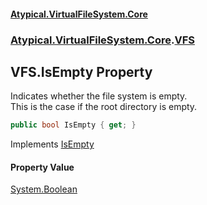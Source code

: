 #### [Atypical.VirtualFileSystem.Core](Atypical.VirtualFileSystem.Core.md 'Atypical.VirtualFileSystem.Core')
### [Atypical.VirtualFileSystem.Core](Atypical.VirtualFileSystem.Core.md 'Atypical.VirtualFileSystem.Core').[VFS](Atypical.VirtualFileSystem.Core.VFS.md 'Atypical.VirtualFileSystem.Core.VFS')

## VFS.IsEmpty Property

Indicates whether the file system is empty.  
This is the case if the root directory is empty.

```csharp
public bool IsEmpty { get; }
```

Implements [IsEmpty](Atypical.VirtualFileSystem.Core.Contracts.IVirtualFileSystem.IsEmpty.md 'Atypical.VirtualFileSystem.Core.Contracts.IVirtualFileSystem.IsEmpty')

#### Property Value
[System.Boolean](https://docs.microsoft.com/en-us/dotnet/api/System.Boolean 'System.Boolean')